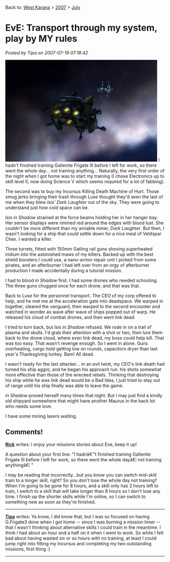 Back to: [West Karana](/posts/westkarana.md) > [2007](/posts/2007/westkarana.md) > [July](./westkarana.md)
# EvE: Transport through my system, play by MY rules

*Posted by Tipa on 2007-07-19 07:18:42*

![shadow2.jpg](../../../uploads/2007/07/shadow2.jpg)
I hadn't finished training Gallenite Frigate III before I left for work, so there went the whole day... not training anything... Naturally, the very first order of the night when I got home was to start my training (I chose Electronics up to skill level II, now doing Science V which seems required for a lot of fabbing).

The second was to buy my Incursus Killing Death Machine of Hurt. Those smug jerks bringing their trash through Luse thought they'd seen the last of me when they blew *Isis' Dark Laughter* out of the sky. They were going to understand just how cold space can be.

*Isis in Shadow* strained at the force beams holding her in her hanger bay. Her sensor displays were rimmed red around the edges with blood lust. She couldn't be more different than my amiable miner, *Dark Laughter*. But then, I wasn't looking for a ship that could settle down for a nice meal of Veldspar Chex. I wanted a killer.

Three turrets, fitted with 150mm Gatling rail guns shoving superheated iridium into the astonished maws of my killers. Backed up with the best shield boosters I could use, a nano-armor repair unit I picked from some pirates, and an afterburner I had left over from an orgy of afterburner production I made accidentally during a tutorial mission.

I had to blood *in Shadow* first. I had some drones who needed schooling. The three guns chugged once for each drone, and that was that.

Back to Luse for the personnel transport. The CEO of my corp offered to help, and he met me at the acceleration gate into deadspace. We warped in together, cleared the vanguard, then warped to the second encounter and watched in wonder as wave after wave of ships popped out of warp. He released his cloud of combat drones, and then went link dead.

I tried to turn back, but *Isis in Shadow* refused. We rode in on a trail of plasma and skulls. I'd grab their attention with a shot or two, then lure them back to the drone cloud, where even link dead, my boss could help kill. That was too easy. That wasn't revenge enough. So I went in alone. Guns overheating, cargo hold getting low on rounds, capacitors dryer than last year's Thanksgiving turkey. Bam! All dead.

I wasn't ready for the last attacker... in an evil twist, my CEO's link death had turned his ship aggro, and he began his approach run. his shots somewhat more effective than those of the wrecked rebels. Thinking that destroying his ship while he was link dead would be a Bad Idea, I just tried to stay out of range until his ship finally was able to leave the game.

*in Shadow* proved herself many times that night. But I may just find a kindly old shipyard somewhere that might have another Maurus in the back lot who needs some love.

I have some mining lasers waiting.
## Comments!

**[Rick](http://slashrandom.wordpress.com)** writes: I enjoy your missions stories about Eve, keep it up!

A question about your first line: "I hadnâ€™t finished training Gallenite Frigate III before I left for work, so there went the whole dayâ€¦ not training anythingâ€¦ "

I may be reading that incorrectly...but you know you can switch mid-skill train to a longer skill, right? So you don't lose the whole day not training? When I'm going to be gone for 8 hours, and a skill only has 2 hours left to train, I switch to a skill that will take longer than 8 hours so I don't lose any time. I finish up the shorter skills while I'm online, so I can switch to something new as soon as they're finished.

---

**[Tipa](https://chasingdings.com)** writes: Ya know, I did know that, but I was so focused on having G.Frigate3 done when I got home -- since I was burning a mission timer -- that I wasn't thinking about alternative skills I could train in the meantime. I think I had about an hour and a half on it when I went to work. So while I felt bad about having wasted six or so hours with no training, at least I could jump right into fitting my Incursus and completing my two outstanding missions, first thing :)

---

